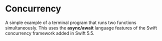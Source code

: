 # Concurrency

A simple example of a terminal program that runs two functions simultaneously. 
This uses the **async/await** language features of the Swift concurrency framework added in Swift 5.5.
